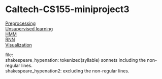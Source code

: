 # Caltech-CS155-miniproject3
[Preprocessing](https://colab.research.google.com/drive/1JmRmwPtpgTVw8OC3NpM9qpqSq65AUnT_?usp=sharing)\
[Unsupervised learning]()\
[HMM]()\
[RNN]()\
[Visualization]()

file:\
shakespeare_hypenation: tokenized(syllable) sonnets including the non-regular lines.\
shakespeare_hypenation2: excluding the non-regular lines.
